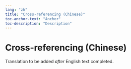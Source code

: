 ```yaml
---
lang: "zh"
title: "Cross-referencing (Chinese)"
toc-anchor-text: "Anchor"
toc-description: "Description"
---
```


# Cross-referencing (Chinese)

Translation to be added _after_ English text completed.
